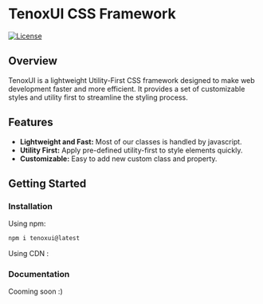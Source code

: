 # TenoxUI CSS Framework

[![License](https://img.shields.io/badge/License-MIT-blue.svg)](https://opensource.org/licenses/MIT)

## Overview

TenoxUI is a lightweight Utility-First CSS framework designed to make web development faster and more efficient. It provides a set of customizable styles and utility first to streamline the styling process.

## Features

- **Lightweight and Fast:** Most of our classes is handled by javascript.
- **Utility First:** Apply pre-defined utility-first to style elements quickly.
- **Customizable:** Easy to add new custom class and property.

## Getting Started

### Installation

Using npm:

```bash
npm i tenoxui@latest
```

Using CDN :

### Documentation

Cooming soon :)
